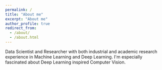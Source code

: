 ```yaml
---
permalink: /
title: "About me"
excerpt: "About me"
author_profile: true
redirect_from: 
  - /about/
  - /about.html
---
```


Data Scientist and Researcher with both industrial and academic research experience in Machine Learning and
Deep Learning. I'm especially fascinated about Deep Learning inspired Computer Vision.
